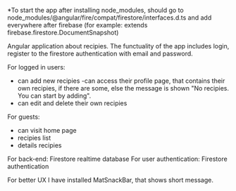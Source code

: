 *To start the app after installing node_modules, should go to node_modules/@angular/fire/compat/firestore/interfaces.d.ts and add <T> everywhere after firebase (for example: extends firebase.firestore.DocumentSnapshot<T>)

Angular application about recipies.
The functuality of the app includes login, register to the firestore authentication with email and password.

For logged in users: 
- can add new recipies
-can access their profile page, that contains their own recipies, if there are some, else the message is shown "No recipies. You can start by adding".
- can edit and delete their own recipies

For guests:
- can visit home page
- recipies list
- details recipies

For back-end: Firestore realtime database 
For user authentication: Firestore authentication

For better UX I have installed MatSnackBar, that shows short message. 